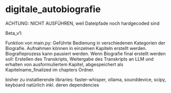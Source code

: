 # digitale_autobiografie

ACHTUNG: NICHT AUSFÜHREN, weil Dateipfade noch hardgecoded sind

Beta_v1:

Funktion von main.py:
Geführte Bedienung in verschiedenen Kategorien der Biografie.
Aufnahmen können in einzelnen Kapiteln erstellt werden.
Biografieprozess kann pausiert werden.
Wenn Biografie final erstellt werden soll:
Erstellen des Transkripts, Weitergabe des Transkripts an LLM und erhalten von ausformuliertem Kapitel, abgespeichert als Kapitelname_finalized im chapters Ordner.


bisher zu installierende libraries:
faster-whisper, ollama, sounddevice, scipy, keyboard 
natürlich inkl. deren dependencies

